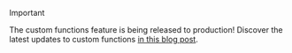 > [!IMPORTANT]
> The custom functions feature is being released to production! Discover the latest updates to custom functions [in this blog post](https://developer.microsoft.com/en-us/office/blogs/office-extensibility-build-2019/).
